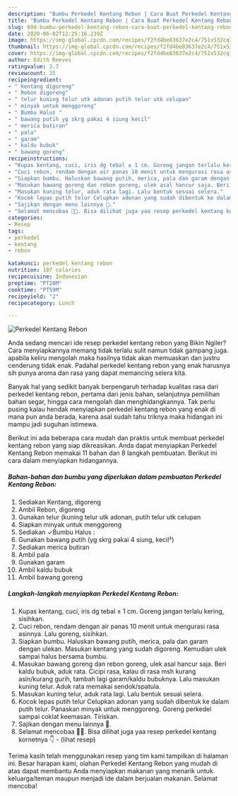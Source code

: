 ```yaml
---
description: "Bumbu Perkedel Kentang Rebon | Cara Buat Perkedel Kentang Rebon Yang Sedap"
title: "Bumbu Perkedel Kentang Rebon | Cara Buat Perkedel Kentang Rebon Yang Sedap"
slug: 694-bumbu-perkedel-kentang-rebon-cara-buat-perkedel-kentang-rebon-yang-sedap
date: 2020-06-02T12:25:16.239Z
image: https://img-global.cpcdn.com/recipes/f2fd4be83637e2c4/751x532cq70/perkedel-kentang-rebon-foto-resep-utama.jpg
thumbnail: https://img-global.cpcdn.com/recipes/f2fd4be83637e2c4/751x532cq70/perkedel-kentang-rebon-foto-resep-utama.jpg
cover: https://img-global.cpcdn.com/recipes/f2fd4be83637e2c4/751x532cq70/perkedel-kentang-rebon-foto-resep-utama.jpg
author: Edith Reeves
ratingvalue: 3.7
reviewcount: 15
recipeingredient:
- " Kentang digoreng"
- " Rebon digoreng"
- " telur kuning telur utk adonan putih telur utk celupan"
- " minyak untuk menggoreng"
- " Bumbu Halus "
- " bawang putih yg skrg pakai 4 siung kecil"
- " merica butiran"
- " pala"
- " garam"
- " kaldu bubuk"
- " bawang goreng"
recipeinstructions:
- "Kupas kentang, cuci, iris dg tebal ± 1 cm. Goreng jangan terlalu kering, sisihkan."
- "Cuci rebon, rendam dengan air panas 10 menit untuk mengurasi rasa asinnya. Lalu goreng, sisihkan."
- "Siapkan bumbu. Haluskan bawang putih, merica, pala dan garam dengan ulekan. Masukan kentang yang sudah digoreng. Kemudian ulek sampai halus bersama bumbu."
- "Masukan bawang goreng dan rebon goreng, ulek asal hancur saja. Beri kaldu bubuk, aduk rata. Cicipi rasa, kalau di rasa msh kurang asin/kurang gurih, tambah lagi garam/kaldu bubuknya. Lalu masukan kuning telur. Aduk rata memakai sendok/spatula."
- "Masukan kuning telur, aduk rata lagi. Lalu bentuk sesuai selera."
- "Kocok lepas putih telur Celupkan adonan yang sudah dibentuk ke dalam putih telur. Panaskan minyak untuk menggoreng. Goreng perkedel sampai coklat keemasan. Tiriskan."
- "Sajikan dengan menu lainnya 🤩."
- "Selamat mencobaa 🤗🥰. Bisa dilihat juga yaa resep perkedel kentang kornetnya 👇             (lihat resep)"
categories:
- Resep
tags:
- perkedel
- kentang
- rebon

katakunci: perkedel kentang rebon 
nutrition: 107 calories
recipecuisine: Indonesian
preptime: "PT20M"
cooktime: "PT59M"
recipeyield: "2"
recipecategory: Lunch

---
```



![Perkedel Kentang Rebon](https://img-global.cpcdn.com/recipes/f2fd4be83637e2c4/751x532cq70/perkedel-kentang-rebon-foto-resep-utama.jpg)

Anda sedang mencari ide resep perkedel kentang rebon yang Bikin Ngiler? Cara menyiapkannya memang tidak terlalu sulit namun tidak gampang juga. apabila keliru mengolah maka hasilnya tidak akan memuaskan dan justru cenderung tidak enak. Padahal perkedel kentang rebon yang enak harusnya sih punya aroma dan rasa yang dapat memancing selera kita.

Banyak hal yang sedikit banyak berpengaruh terhadap kualitas rasa dari perkedel kentang rebon, pertama dari jenis bahan, selanjutnya pemilihan bahan segar, hingga cara mengolah dan menghidangkannya. Tak perlu pusing kalau hendak menyiapkan perkedel kentang rebon yang enak di mana pun anda berada, karena asal sudah tahu triknya maka hidangan ini mampu jadi suguhan istimewa.




Berikut ini ada beberapa cara mudah dan praktis untuk membuat perkedel kentang rebon yang siap dikreasikan. Anda dapat menyiapkan Perkedel Kentang Rebon memakai 11 bahan dan 8 langkah pembuatan. Berikut ini cara dalam menyiapkan hidangannya.

<!--inarticleads1-->

##### Bahan-bahan dan bumbu yang diperlukan dalam pembuatan Perkedel Kentang Rebon:

1. Sediakan  Kentang, digoreng
1. Ambil  Rebon, digoreng
1. Gunakan  telur (kuning telur utk adonan, putih telur utk celupan
1. Siapkan  minyak untuk menggoreng
1. Sediakan  ✓Bumbu Halus :
1. Gunakan  bawang putih (yg skrg pakai 4 siung, kecil²)
1. Sediakan  merica butiran
1. Ambil  pala
1. Gunakan  garam
1. Ambil  kaldu bubuk
1. Ambil  bawang goreng




<!--inarticleads2-->

##### Langkah-langkah menyiapkan Perkedel Kentang Rebon:

1. Kupas kentang, cuci, iris dg tebal ± 1 cm. Goreng jangan terlalu kering, sisihkan.
1. Cuci rebon, rendam dengan air panas 10 menit untuk mengurasi rasa asinnya. Lalu goreng, sisihkan.
1. Siapkan bumbu. Haluskan bawang putih, merica, pala dan garam dengan ulekan. Masukan kentang yang sudah digoreng. Kemudian ulek sampai halus bersama bumbu.
1. Masukan bawang goreng dan rebon goreng, ulek asal hancur saja. Beri kaldu bubuk, aduk rata. Cicipi rasa, kalau di rasa msh kurang asin/kurang gurih, tambah lagi garam/kaldu bubuknya. Lalu masukan kuning telur. Aduk rata memakai sendok/spatula.
1. Masukan kuning telur, aduk rata lagi. Lalu bentuk sesuai selera.
1. Kocok lepas putih telur Celupkan adonan yang sudah dibentuk ke dalam putih telur. Panaskan minyak untuk menggoreng. Goreng perkedel sampai coklat keemasan. Tiriskan.
1. Sajikan dengan menu lainnya 🤩.
1. Selamat mencobaa 🤗🥰. Bisa dilihat juga yaa resep perkedel kentang kornetnya 👇 -             (lihat resep)




Terima kasih telah menggunakan resep yang tim kami tampilkan di halaman ini. Besar harapan kami, olahan Perkedel Kentang Rebon yang mudah di atas dapat membantu Anda menyiapkan makanan yang menarik untuk keluarga/teman maupun menjadi ide dalam berjualan makanan. Selamat mencoba!
